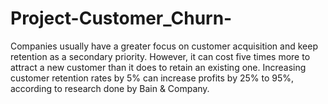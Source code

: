 # Project-Customer_Churn-

Companies usually have a greater focus on customer acquisition and keep retention as a secondary priority. However, it can cost five times 
more to attract a new customer than it does to retain an existing one. Increasing customer retention rates by 5% can increase profits by 25% to 95%,
according to research done by Bain & Company.
